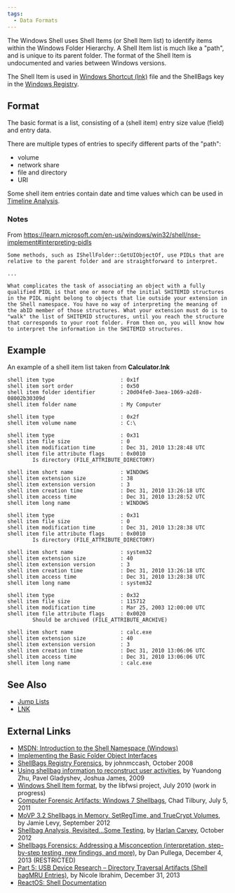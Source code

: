 ```yaml
---
tags:
  - Data Formats
---
```

The Windows Shell uses Shell Items (or Shell Item list) to identify items
within the Windows Folder Hierarchy. A Shell Item list is much like a "path",
and is unique to its parent folder. The format of the Shell Item is
undocumented and varies between Windows versions.

The Shell Item is used in [Windows Shortcut (lnk)](lnk.md) file and the
ShellBags key in the [Windows Registry](windows_registry.md).

## Format

The basic format is a list, consisting of a (shell item) entry size
value (field) and entry data.

There are multiple types of entries to specify different parts of the
"path":

* volume
* network share
* file and directory
* URI

Some shell item entries contain date and time values which can be used
in [Timeline Analysis](timeline_analysis.md).

### Notes

From
<https://learn.microsoft.com/en-us/windows/win32/shell/nse-implement#interpreting-pidls>

    Some methods, such as IShellFolder::GetUIObjectOf, use PIDLs that are relative to the parent folder and are straightforward to interpret.

    ...

    What complicates the task of associating an object with a fully qualified PIDL is that one or more of the initial SHITEMID structures in the PIDL might belong to objects that lie outside your extension in the Shell namespace. You have no way of interpreting the meaning of the abID member of those structures. What your extension must do is to "walk" the list of SHITEMID structures, until you reach the structure that corresponds to your root folder. From then on, you will know how to interpret the information in the SHITEMID structures.

## Example

An example of a shell item list taken from **Calculator.lnk**

    shell item type                     : 0x1f
    shell item sort order               : 0x50
    shell item folder identifier        : 20d04fe0-3aea-1069-a2d8-08002b30309d
    shell item folder name              : My Computer

    shell item type                     : 0x2f
    shell item volume name              : C:\

    shell item type                     : 0x31
    shell item file size                : 0
    shell item modification time        : Dec 31, 2010 13:28:48 UTC
    shell item file attribute flags     : 0x0010
            Is directory (FILE_ATTRIBUTE_DIRECTORY)

    shell item short name               : WINDOWS
    shell item extension size           : 38
    shell item extension version        : 3
    shell item creation time            : Dec 31, 2010 13:26:18 UTC
    shell item access time              : Dec 31, 2010 13:28:52 UTC
    shell item long name                : WINDOWS

    shell item type                     : 0x31
    shell item file size                : 0
    shell item modification time        : Dec 31, 2010 13:28:38 UTC
    shell item file attribute flags     : 0x0010
            Is directory (FILE_ATTRIBUTE_DIRECTORY)

    shell item short name               : system32
    shell item extension size           : 40
    shell item extension version        : 3
    shell item creation time            : Dec 31, 2010 13:26:18 UTC
    shell item access time              : Dec 31, 2010 13:28:38 UTC
    shell item long name                : system32

    shell item type                     : 0x32
    shell item file size                : 115712
    shell item modification time        : Mar 25, 2003 12:00:00 UTC
    shell item file attribute flags     : 0x0020
            Should be archived (FILE_ATTRIBUTE_ARCHIVE)

    shell item short name               : calc.exe
    shell item extension size           : 40
    shell item extension version        : 3
    shell item creation time            : Dec 31, 2010 13:06:06 UTC
    shell item access time              : Dec 31, 2010 13:06:06 UTC
    shell item long name                : calc.exe

## See Also

* [Jump Lists](jump_lists.md)
* [LNK](lnk.md)

## External Links

* [MSDN: Introduction to the Shell Namespace (Windows)](https://learn.microsoft.com/en-us/windows/win32/shell/namespace-intro)
* [Implementing the Basic Folder Object Interfaces](https://learn.microsoft.com/en-us/previous-versions/windows/desktop/legacy/cc144093(v=vs.85))
* [ShellBags Registry Forensics](https://www.sans.org/digital-forensics-incident-response/),
  by johnmccash, October 2008
* [Using shellbag information to reconstruct user activities](http://old.dfrws.org/2009/proceedings/p69-zhu.pdf),
  by Yuandong Zhu, Pavel Gladyshev, Joshua James, 2009
* [Windows Shell Item format](https://github.com/libyal/libfwsi/blob/main/documentation/Windows%20Shell%20Item%20format.asciidoc),
  by the libfwsi project, July 2010 (work in progress)
* [Computer Forensic Artifacts: Windows 7 Shellbags](https://www.sans.org/digital-forensics-incident-response/),
  Chad Tilbury, July 5, 2011
* [MoVP 3.2 Shellbags in Memory, SetRegTime, and TrueCrypt Volumes](https://volatility-labs.blogspot.com/2012/09/movp-32-shellbags-in-memory-setregtime.html),
  by Jamie Levy, September 2012
* [Shellbag Analysis, Revisited...Some Testing](http://windowsir.blogspot.com/2012/10/shellbag-analysis-revisitedsome-testing.html),
  by [Harlan Carvey](harlan_carvey.md), October 2012
* [Shellbags Forensics: Addressing a Misconception (interpretation, step-by-step testing, new findings, and more)](https://www.4n6k.com/2013/12/shellbags-forensics-addressing.html),
  by Dan Pullega, December 4, 2013 (RESTRICTED)
* [Part 5: USB Device Research – Directory Traversal Artifacts (Shell bagMRU Entries)](http://www.nicoleibrahim.com/part-5-usb-device-research-directory-traversal-artifacts-shell-bagmru-entries/),
  by Nicole Ibrahim, December 31, 2013
* [ReactOS: Shell Documentation](https://reactos.org/wiki/Shell_Documentation)

